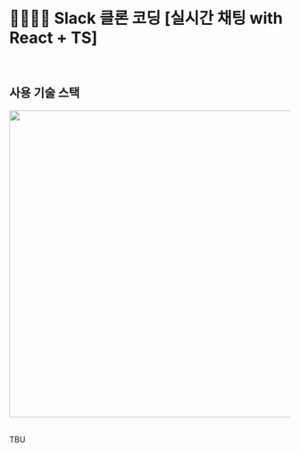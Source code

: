 # 👩🏻‍💻💬 Slack 클론 코딩 [실시간 채팅 with React + TS]
<br>

## 사용 기술 스택

<img src="https://user-images.githubusercontent.com/68937305/120449054-2a44eb00-c3c7-11eb-92e8-28093b08423b.png" width="550"/>

<br>
<br>




TBU
